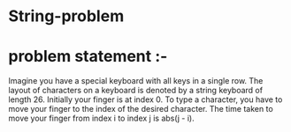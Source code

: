 # String-problem
# problem statement :-
Imagine you have a special keyboard with all keys in a single row. The layout of characters on a keyboard is denoted by a string keyboard of length 26. Initially your finger is at index 0. To type a character, you have to move your finger to the index of the desired character. The time taken to move your finger from index i to index j is abs(j - i).

